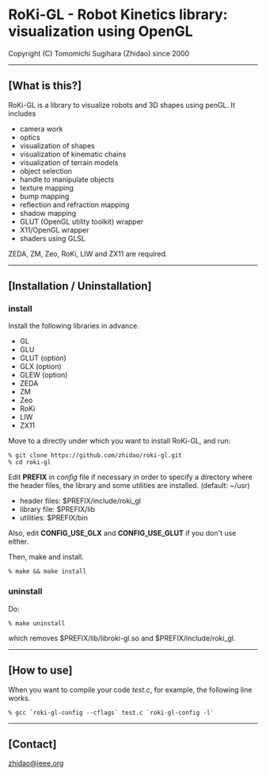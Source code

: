 RoKi-GL - Robot Kinetics library: visualization using OpenGL
=================================================================
Copyright (C) Tomomichi Sugihara (Zhidao) since 2000

-----------------------------------------------------------------
## [What is this?]

RoKi-GL is a library to visualize robots and 3D shapes using
penGL. It includes
- camera work
- optics
- visualization of shapes
- visualization of kinematic chains
- visualization of terrain models
- object selection
- handle to manipulate objects
- texture mapping
- bump mapping
- reflection and refraction mapping
- shadow mapping
- GLUT (OpenGL utility toolkit) wrapper
- X11/OpenGL wrapper
- shaders using GLSL

ZEDA, ZM, Zeo, RoKi, LIW and ZX11 are required.

-----------------------------------------------------------------
## [Installation / Uninstallation]

### install

Install the following libraries in advance.
- GL
- GLU
- GLUT (option)
- GLX (option)
- GLEW (option)
- ZEDA
- ZM
- Zeo
- RoKi
- LIW
- ZX11

Move to a directly under which you want to install RoKi-GL, and run:

   ```
   % git clone https://github.com/zhidao/roki-gl.git
   % cd roki-gl
   ```

Edit **PREFIX** in *config* file if necessary in order to specify
a directory where the header files, the library and some utilities
are installed. (default: ~/usr)

   - header files: $PREFIX/include/roki_gl
   - library file: $PREFIX/lib
   - utilities: $PREFIX/bin

Also, edit **CONFIG\_USE\_GLX** and **CONFIG\_USE\_GLUT** if you
don't use either.

Then, make and install.

   ```
   % make && make install
   ```

### uninstall

Do:

   ```
   % make uninstall
   ```

which removes $PREFIX/lib/libroki-gl.so and $PREFIX/include/roki_gl.

-----------------------------------------------------------------
## [How to use]

When you want to compile your code *test.c*, for example, the following
line works.

   ```
   % gcc `roki-gl-config --cflags` test.c `roki-gl-config -l`
   ```

-----------------------------------------------------------------
## [Contact]

zhidao@ieee.org
